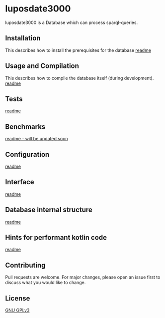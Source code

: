# luposdate3000

luposdate3000 is a Database which can process sparql-queries.

## Installation

This describes how to install the prerequisites for the database
[readme](documentation/installation/README.md)

## Usage and Compilation

This describes how to compile the database itself (during development).
[readme](documentation/README-usage-compile.md)

## Tests

[readme](documentation/README-tests.md)

## Benchmarks

[readme - will be updated soon](documentation/README-benchmarks.md)

## Configuration

[readme](documentation/README-configuration.md)

## Interface

[readme](documentation/README-interface.md)

## Database internal structure

[readme](documentation/README-database-internals.md)

## Hints for performant kotlin code

[readme](documentation/README-performant-kotlin.md)

## Contributing
Pull requests are welcome. For major changes, please open an issue first to discuss what you would like to change.

## License
[GNU GPLv3](https://choosealicense.com/licenses/gpl-3.0)
